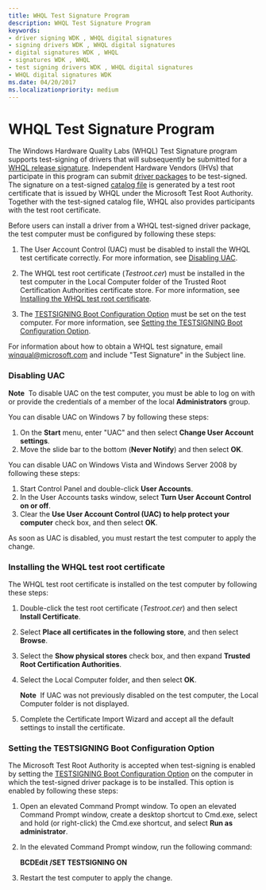 ```yaml
---
title: WHQL Test Signature Program
description: WHQL Test Signature Program
keywords:
- driver signing WDK , WHQL digital signatures
- signing drivers WDK , WHQL digital signatures
- digital signatures WDK , WHQL
- signatures WDK , WHQL
- test signing drivers WDK , WHQL digital signatures
- WHQL digital signatures WDK
ms.date: 04/20/2017
ms.localizationpriority: medium
---
```


# WHQL Test Signature Program


The Windows Hardware Quality Labs (WHQL) Test Signature program supports test-signing of drivers that will subsequently be submitted for a [WHQL release signature](whql-release-signature.md). Independent Hardware Vendors (IHVs) that participate in this program can submit [driver packages](driver-packages.md) to be test-signed. The signature on a test-signed [catalog file](catalog-files.md) is generated by a test root certificate that is issued by WHQL under the Microsoft Test Root Authority. Together with the test-signed catalog file, WHQL also provides participants with the test root certificate.

Before users can install a driver from a WHQL test-signed driver package, the test computer must be configured by following these steps:

1.  The User Account Control (UAC) must be disabled to install the WHQL test certificate correctly. For more information, see [Disabling UAC](#disabling-uac).

2.  The WHQL test root certificate (*Testroot.cer*) must be installed in the test computer in the Local Computer folder of the Trusted Root Certification Authorities certificate store. For more information, see [Installing the WHQL test root certificate](#installing-the-whql-test-root-certificate).

3.  The [TESTSIGNING Boot Configuration Option](the-testsigning-boot-configuration-option.md) must be set on the test computer. For more information, see [Setting the TESTSIGNING Boot Configuration Option](#setting-the-testsigning-boot-configuration-option).

For information about how to obtain a WHQL test signature, email <winqual@microsoft.com> and include "Test Signature" in the Subject line.

### Disabling UAC

**Note**  To disable UAC on the test computer, you must be able to log on with or provide the credentials of a member of the local **Administrators** group.

 

You can disable UAC on Windows 7 by following these steps:

1.  On the **Start** menu, enter "UAC" and then select **Change User Account settings**.
2.  Move the slide bar to the bottom (**Never Notify**) and then select **OK**.

You can disable UAC on Windows Vista and Windows Server 2008 by following these steps:

1.  Start Control Panel and double-click **User Accounts**.
2.  In the User Accounts tasks window, select **Turn User Account Control on or off**.
3.  Clear the **Use User Account Control (UAC) to help protect your computer** check box, and then select **OK**.

As soon as UAC is disabled, you must restart the test computer to apply the change.

### Installing the WHQL test root certificate

The WHQL test root certificate is installed on the test computer by following these steps:

1.  Double-click the test root certificate (*Testroot.cer*) and then select **Install Certificate**.

2.  Select **Place all certificates in the following store**, and then select **Browse**.

3.  Select the **Show physical stores** check box, and then expand **Trusted Root Certification Authorities**.

4.  Select the Local Computer folder, and then select **OK**.

    **Note**  If UAC was not previously disabled on the test computer, the Local Computer folder is not displayed.

     

5.  Complete the Certificate Import Wizard and accept all the default settings to install the certificate.

### Setting the TESTSIGNING Boot Configuration Option

The Microsoft Test Root Authority is accepted when test-signing is enabled by setting the [TESTSIGNING Boot Configuration Option](the-testsigning-boot-configuration-option.md) on the computer in which the test-signed driver package is to be installed. This option is enabled by following these steps:

1.  Open an elevated Command Prompt window. To open an elevated Command Prompt window, create a desktop shortcut to Cmd.exe, select and hold (or right-click) the Cmd.exe shortcut, and select **Run as administrator**.

2.  In the elevated Command Prompt window, run the following command:

    **BCDEdit /SET TESTSIGNING ON**

3.  Restart the test computer to apply the change.

 

 





